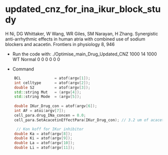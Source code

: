 # updated_cnz_for_ina_ikur_block_study

H Ni, DG Whittaker, W Wang, WR Giles, SM Narayan, H Zhang. Synergistic anti-arrhythmic effects in human atria with combined use of sodium blockers and acacetin. Frontiers in physiology 8, 946



* Run the code with: 
./Optimise_main_Drug_Updated_CNZ 1000 14 1000 WT Normal 0 0 0 0 0 0

* Command
``` C++
	BCL               = atof(argv[1]);
	int celltype      = atof(argv[2]);
	double S2         = atof(argv[3]);
	std::string Mut   = (argv[4]);
	std::string Mode  = (argv[5]);
  
	double IKur_Drug_con = atof(argv[6]);
  	int AF = atoi(argv[7]);
	cell_para.drug_INa_concen = 0.0;
	cell_para.SetAcacetinEffectPara(IKur_Drug_con); // 3.2 um of acacetin

	 // Kon koff for IKur inhibitor
	double Ka = atof(argv[8]);
	double Ki = atof(argv[9]);
	double La = atof(argv[10]);
	double Li = atof(argv[11]);


```
